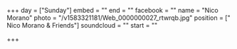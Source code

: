 +++
day = ["Sunday"]
embed = ""
end = ""
facebook = ""
name = "Nico Morano"
photo = "/v1583321181/Web_0000000027_rtwrqb.jpg"
position = [" Nico Morano & Friends"]
soundcloud = ""
start = ""

+++
